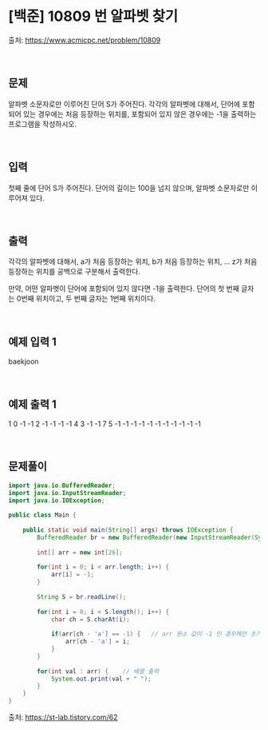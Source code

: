 # [백준] 10809 번 알파벳 찾기

출처: https://www.acmicpc.net/problem/10809

</br>

## 문제
알파벳 소문자로만 이루어진 단어 S가 주어진다. 
각각의 알파벳에 대해서, 단어에 포함되어 있는 경우에는 처음 등장하는 위치를, 
포함되어 있지 않은 경우에는 -1을 출력하는 프로그램을 작성하시오.

</br>

## 입력
첫째 줄에 단어 S가 주어진다. 단어의 길이는 100을 넘지 않으며, 알파벳 소문자로만 이루어져 있다.

</br>

## 출력
각각의 알파벳에 대해서, a가 처음 등장하는 위치, b가 처음 등장하는 위치, ... z가 처음 등장하는 위치를 공백으로 구분해서 출력한다.

만약, 어떤 알파벳이 단어에 포함되어 있지 않다면 -1을 출력한다. 단어의 첫 번째 글자는 0번째 위치이고, 두 번째 글자는 1번째 위치이다.

</br>



## 예제 입력 1
baekjoon

</br>

## 예제 출력 1
1 0 -1 -1 2 -1 -1 -1 -1 4 3 -1 -1 7 5 -1 -1 -1 -1 -1 -1 -1 -1 -1 -1 -1


</br>

## 문제풀이

```java
import java.io.BufferedReader;
import java.io.InputStreamReader;
import java.io.IOException;
 
public class Main {
 
	public static void main(String[] args) throws IOException {
		BufferedReader br = new BufferedReader(new InputStreamReader(System.in));
 
		int[] arr = new int[26];
		
		for(int i = 0; i < arr.length; i++) {
			arr[i] = -1;
		}
 
		String S = br.readLine();
 
		for(int i = 0; i < S.length(); i++) {
			char ch = S.charAt(i);
    
			if(arr[ch - 'a'] == -1) {	// arr 원소 값이 -1 인 경우에만 초기화
				arr[ch - 'a'] = i;
			}
		}
 
		for(int val : arr) {	// 배열 출력
			System.out.print(val + " ");
		}
	}
}
```
출처: https://st-lab.tistory.com/62
